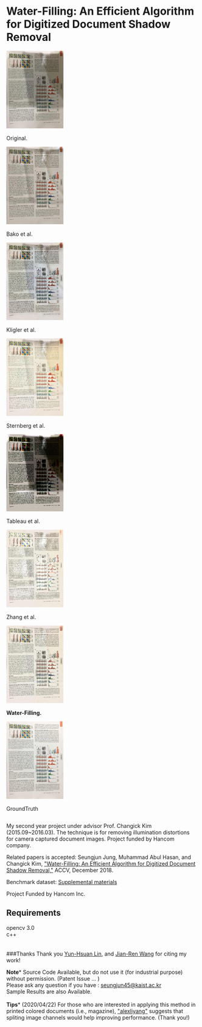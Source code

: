 # Water-Filling: An Efficient Algorithm for Digitized Document Shadow Removal

<div class="row">
  <div class="column">
    <img src="examples/original_14_small.png" width="150" alt="original">
    <p>Original.</p>
  </div>
  
  <div class="column">
    <img src="examples/bako_14_small.png" width="150" alt="bako">
    <p>Bako et al.</p>
  </div>
  
  <div class="column">
    <img src="examples/kligler_14_small.png" width="150" alt="kligler">
    <p>Kligler et al.</p>
  </div>
  
  <div class="column">
    <img src="examples/sternberg_14_small.png" width="150" alt="sternberg">
    <p>Sternberg et al.</p>
  </div>
  
</div>

<div class="row">
  <div class="column">
    <img src="examples/tableau_14_small.png" width="150" alt="tableau">
    <p>Tableau et al.</p>
  </div>
  <div class="column">
    <img src="examples/zhang_14_small.png" width="150" alt="zhang">
    <p>Zhang et al.</p>
  </div>
  <div class="column">
    <img src="examples/ours_14_small.png" width="150" alt="water">
    <p><b>Water-Filling.</b></p>
  </div>
  <div class="column">
    <img src="examples/gt_14_small.png" width="150" alt="gt">
    <p>GroundTruth</p>
  </div>
</div>


My second year project under advisor Prof. Changick Kim (2015.09~2016.03). The technique is for removing illumination distortions for camera captured document images. Project funded by Hancom company.

Related papers is accepted:
Seungjun Jung, Muhammad Abul Hasan, and Changick Kim, <a target = "_blank" href="http://arxiv.org/abs/1904.09763">"Water-Filling: An Efficient Algorithm for Digitized Document Shadow Removal,"</a> ACCV, December 2018.

Benchmark dataset:
<a target = "_blank" href="https://www.dropbox.com/s/dngblakxcvc6ced/0525-supp.zip?dl=0"> Supplemental materials</a>

Project Funded by Hancom Inc.

<h2> Requirements </h2>

opencv 3.0 <br>
c++ <br>
<br>
<br>
###Thanks
Thank you <a target = "_blank" href="https://www.csie.ntu.edu.tw/~cyy/publications/papers/Lin2020BAD.pdf">Yun-Hsuan Lin</a>, and <a target = "_blank" href="https://ieeexplore.ieee.org/abstract/document/9053378">Jian-Ren Wang</a> for citing my work!

**********************Note***********************
Source Code Available, but do not use it (for industrial purpose) without permission. (Patent Issue ... ) <br>
Please ask any question if you have : seungjun45@kaist.ac.kr <br>
Sample Results are also Available.
<br>
<br>
**********************Tips***********************
(2020/04/22) For those who are interested in applying this method in printed colored documents (i.e., magazine), <a target = "_blank" href="https://github.com/seungjun45/Water-Filling/issues/2">"alexliyang"</a> suggests that spliting image channels would help improving performance. (Thank you!)
